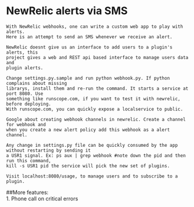 NewRelic alerts via SMS
=========================

    With NewRelic webhooks, one can write a custom web app to play with alerts.  
    Here is an attempt to send an SMS whenever we receive an alert.  
    
    NewRelic doesnt give us an interface to add users to a plugin's alerts, this  
    project gives a web and REST api based interface to manage users data and   
    plugin alerts.

    Change settings.py.sample and run python webhook.py. If python complains about missing  
    librarys, install them and re-run the command. It starts a service at port 8080. Use  
    something like runscope.com, if you want to test it with newrelic, before deploying.  
    With runscope.com, you can quickly expose a localservice to public.  

    Google about creating webhook channels in newrelic. Create a channel for webhook and  
    when you create a new alert policy add this webhook as a alert channel.

    Any change in settings.py file can be quickly consumed by the app without restarting by sending it  
    a USR1 signal. Ex: ps aux | grep webhook #note down the pid and then run this command,   
    kill -s USR1 pid the service will pick the new set of plugins.   

    Visit localhost:8080/usage, to manage users and to subscribe to a plugin.

##More features:  
    1. Phone call on critical errors
